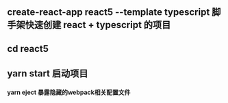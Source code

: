 ## create-react-app react5 --template typescript   脚手架快速创建 react + typescript 的项目
## cd react5    
## yarn start   启动项目


#### yarn eject  暴露隐藏的webpack相关配置文件